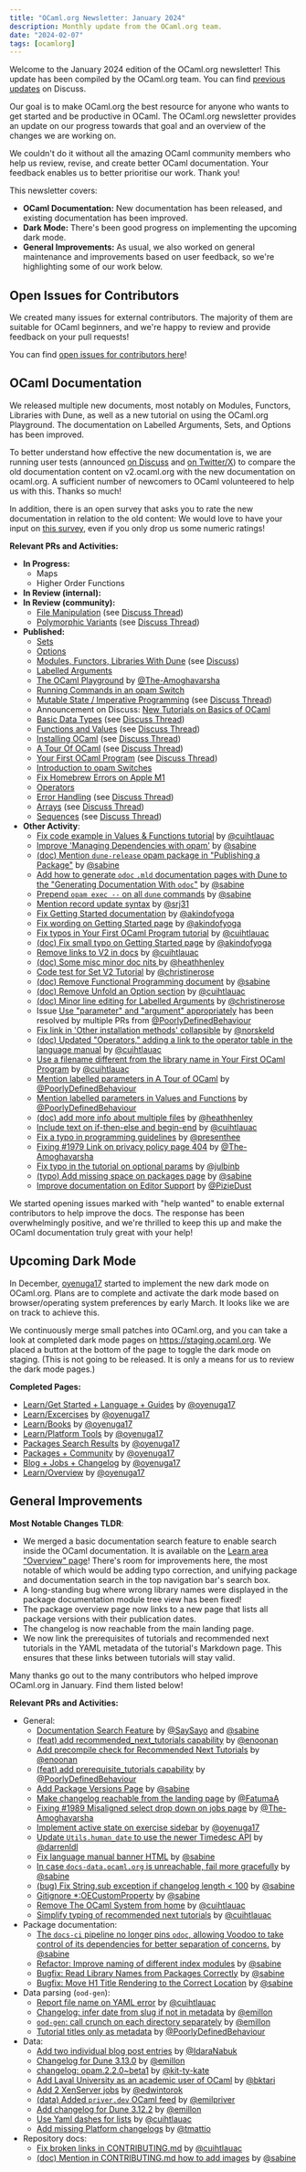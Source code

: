 ```yaml
---
title: "OCaml.org Newsletter: January 2024"
description: Monthly update from the OCaml.org team.
date: "2024-02-07"
tags: [ocamlorg]
---
```


Welcome to the January 2024 edition of the OCaml.org newsletter! This update has been compiled by the OCaml.org team. You can find [previous updates](https://discuss.ocaml.org/tag/ocamlorg-newsletter) on Discuss.

Our goal is to make OCaml.org the best resource for anyone who wants to get started and be productive in OCaml. The OCaml.org newsletter provides an update on our progress towards that goal and an overview of the changes we are working on.

We couldn't do it without all the amazing OCaml community members who help us review, revise, and create better OCaml documentation. Your feedback enables us to better prioritise our work. Thank you!

This newsletter covers:
- **OCaml Documentation:** New documentation has been released, and existing documentation has been improved.
- **Dark Mode:** There's been good progress on implementing the upcoming dark mode.
- **General Improvements:** As usual, we also worked on general maintenance and improvements based on user feedback, so we're highlighting some of our work below.

## Open Issues for Contributors

We created many issues for external contributors. The majority of them are suitable for OCaml beginners, and we're happy to review and provide feedback on your pull requests!

You can find [open issues for contributors here](https://github.com/ocaml/ocaml.org/issues?q=is%3Aissue+is%3Aopen+label%3A%22help+wanted%22+no%3Aassignee)!

## OCaml Documentation

We released multiple new documents, most notably on Modules, Functors, Libraries with Dune, as well as a new tutorial on using the OCaml.org Playground. The documentation on Labelled Arguments, Sets, and Options has been improved.

To better understand how effective the new documentation is, we are running user tests (announced [on Discuss](https://discuss.ocaml.org/t/request-for-feedback-take-the-ocaml-org-learn-area-user-satisfaction-survey/13928) and [on Twitter/X](https://x.com/sabine/status/1752272173383717171?s=20)) to compare the old documentation content on v2.ocaml.org with the new documentation on ocaml.org. A sufficient number of newcomers to OCaml volunteered to help us with this. Thanks so much!

In addition, there is an open survey that asks you to rate the new documentation in relation to the old content: We would love to have your input on [this survey](https://forms.gle/b2BS5NEiFaUVScJTA), even if you only drop us some numeric ratings!

**Relevant PRs and Activities:**

- **In Progress:**
  - Maps
  - Higher Order Functions
- **In Review (internal):**
- **In Review (community):**
  - [File Manipulation](https://github.com/ocaml/ocaml.org/pull/1400) (see [Discuss Thread](https://discuss.ocaml.org/t/help-review-the-new-file-manipulation-tutorial-on-ocaml-org/12638))
  - [Polymorphic Variants](https://github.com/ocaml/ocaml.org/pull/1531) (see [Discuss Thread](https://discuss.ocaml.org/t/new-draft-tutorial-on-polymorphic-variants/13485))
- **Published:**
  - [Sets](https://github.com/ocaml/ocaml.org/pull/948)
  - [Options](https://github.com/ocaml/ocaml.org/pull/1800)
  - [Modules, Functors, Libraries With Dune](https://github.com/ocaml/ocaml.org/pull/1778) (see [Discuss](https://discuss.ocaml.org/t/draft-tutorials-on-modules-functors-and-libraries/))
  - [Labelled Arguments](https://github.com/ocaml/ocaml.org/pull/1881)
  - [The OCaml Playground](https://github.com/ocaml/ocaml.org/pull/1880) by [@The-Amoghavarsha](https://github.com/The-Amoghavarsha)
  - [Running Commands in an opam Switch](https://github.com/ocaml/ocaml.org/pull/1825)
  - [Mutable State / Imperative Programming](https://github.com/ocaml/ocaml.org/pull/1529) (see [Discuss Thread](https://discuss.ocaml.org/t/draft-tutorial-on-mutability-loops-and-imperative-programming/13504))
  - Announcement on Discuss: [New Tutorials on Basics of OCaml](https://discuss.ocaml.org/t/new-tutorials-on-basics-of-ocaml/13396)
  - [Basic Data Types](https://github.com/ocaml/ocaml.org/pull/1514) (see [Discuss Thread](https://discuss.ocaml.org/t/ocaml-org-tutorial-revamping-contd-basic-datatypes/12985))
  - [Functions and Values](https://github.com/ocaml/ocaml.org/pull/1512) (see [Discuss Thread](https://discuss.ocaml.org/t/ocaml-org-tutorial-revamping-cond-values-and-functions/13005))
  - [Installing OCaml](https://ocaml.org/docs/installing-ocaml) (see [Discuss Thread](https://discuss.ocaml.org/t/help-revamping-the-getting-started-tutorials-in-ocaml-org/12749))
  - [A Tour Of OCaml](https://ocaml.org/docs/tour-of-ocaml) (see [Discuss Thread](https://discuss.ocaml.org/t/help-revamping-the-getting-started-tutorials-in-ocaml-org/12749))
  - [Your First OCaml Program](https://ocaml.org/docs/your-first-program) (see [Discuss Thread](https://discuss.ocaml.org/t/help-revamping-the-getting-started-tutorials-in-ocaml-org/12749))
  - [Introduction to opam Switches](https://ocaml.org/docs/opam-switch-introduction)
  - [Fix Homebrew Errors on Apple M1](https://ocaml.org/docs/arm64-fix)
  - [Operators](https://ocaml.org/docs/operators)
  - [Error Handling](https://ocaml.org/docs/error-handling) (see [Discuss Thread](https://discuss.ocaml.org/t/ann-new-get-started-documentation-on-ocaml-org/13269))
  - [Arrays](https://ocaml.org/docs/arrays) (see [Discuss Thread](https://discuss.ocaml.org/t/feedback-needed-new-arrays-tutorial-on-ocaml-org/12683))
  - [Sequences](https://ocaml.org/docs/sequences) (see [Discuss Thread](https://discuss.ocaml.org/t/creating-a-tutorial-on-sequences/12091))
- **Other Activity**:
    - [Fix code example in Values & Functions tutorial](https://github.com/ocaml/ocaml.org/pull/1892) by [@cuihtlauac](https://github.com/cuihtlauac)
    - [Improve 'Managing Dependencies with opam'](https://github.com/ocaml/ocaml.org/pull/1886) by [@sabine](https://github.com/sabine)
    - [(doc) Mention `dune-release` opam package in "Publishing a Package"](https://github.com/ocaml/ocaml.org/pull/1883) by [@sabine](https://github.com/sabine)
    - [Add how to generate `odoc` `.mld` documentation pages with Dune to the "Generating Documentation With `odoc`"](https://github.com/ocaml/ocaml.org/pull/1882) by [@sabine](https://github.com/sabine)
    - [Prepend `opam exec --` on all `dune` commands](https://github.com/ocaml/ocaml.org/pull/1905) by [@sabine](https://github.com/sabine)
    - [Mention record update syntax](https://github.com/ocaml/ocaml.org/pull/1909) by [@srj31](https://github.com/srj31)
    - [Fix Getting Started documentation](https://github.com/ocaml/ocaml.org/pull/1914) by [@akindofyoga](https://github.com/akindofyoga)
    - [Fix wording on Getting Started page](https://github.com/ocaml/ocaml.org/pull/1920) by [@akindofyoga](https://github.com/akindofyoga)
    - [Fix typos in Your First OCaml Program tutorial](https://github.com/ocaml/ocaml.org/pull/1924) by [@cuihtlauac](https://github.com/cuihtlauac)
    - [(doc) Fix small typo on Getting Started page](https://github.com/ocaml/ocaml.org/pull/1926) by [@akindofyoga](https://github.com/akindofyoga)
    - [Remove links to V2 in docs](https://github.com/ocaml/ocaml.org/pull/1925) by [@cuihtlauac](https://github.com/cuihtlauac)
    - [(doc) Some misc minor doc nits ](https://github.com/ocaml/ocaml.org/pull/1941) by [@heathhenley](https://github.com/heathhenley)
     - [Code test for Set V2 Tutorial](https://github.com/ocaml/ocaml.org/pull/1948) by [@christinerose](https://github.com/christinerose)
     - [(doc) Remove Functional Programming document](https://github.com/ocaml/ocaml.org/pull/1940) by [@sabine](https://github.com/sabine)
     - [(doc) Remove Unfold an Option section](https://github.com/ocaml/ocaml.org/pull/1954) by [@cuihtlauac](https://github.com/cuihtlauac)
     - [(doc) Minor line editing for Labelled Arguments](https://github.com/ocaml/ocaml.org/pull/1947) by [@christinerose](https://github.com/christinerose)
     - Issue [Use "parameter" and "argument" appropriately](https://github.com/ocaml/ocaml.org/issues/1911) has been resolved by multiple PRs from [@PoorlyDefinedBehaviour](https://github.com/PoorlyDefinedBehaviour)
    - [Fix link in 'Other installation methods' collapsible](https://github.com/ocaml/ocaml.org/pull/1958) by [@norskeld](https://github.com/norskeld)
    - [(doc) Updated "Operators," adding a link to the operator table in the language manual](https://github.com/ocaml/ocaml.org/pull/1960) by [@cuihtlauac](https://github.com/cuihtlauac)
    - [Use a filename different from the library name in Your First OCaml Program](https://github.com/ocaml/ocaml.org/pull/1923) by [@cuihtlauac](https://github.com/cuihtlauac)
    - [Mention labelled parameters in A Tour of OCaml](https://github.com/ocaml/ocaml.org/pull/1951) by [@PoorlyDefinedBehaviour](https://github.com/PoorlyDefinedBehaviour)
    - [Mention labelled parameters in Values and Functions](https://github.com/ocaml/ocaml.org/pull/1952) by [@PoorlyDefinedBehaviour](https://github.com/PoorlyDefinedBehaviour)
    - [(doc) add more info about multiple files](https://github.com/ocaml/ocaml.org/pull/1942) by [@heathhenley](https://github.com/heathhenley)
    - [Include text on if-then-else and begin-end](https://github.com/ocaml/ocaml.org/pull/1957) by [@cuihtlauac](https://github.com/cuihtlauac)
    - [Fix a typo in programming guidelines](https://github.com/ocaml/ocaml.org/pull/1998) by [@presenthee](https://github.com/presenthee)
    - [Fixing #1979 Link on privacy policy page 404](https://github.com/ocaml/ocaml.org/pull/1996) by [@The-Amoghavarsha](https://github.com/The-Amoghavarsha)
    - [Fix typo in the tutorial on optional params](https://github.com/ocaml/ocaml.org/pull/2002) by [@julbinb](https://github.com/julbinb)
    - [(typo) Add missing space on packages page](https://github.com/ocaml/ocaml.org/pull/2003) by [@sabine](https://github.com/sabine) 
    - [Improve documentation on Editor Support](https://github.com/ocaml/ocaml.org/pull/1949) by [@PizieDust](https://github.com/PizieDust)

We started opening issues marked with "help wanted" to enable external contributors to help improve the docs. The response has been overwhelmingly positive, and we're thrilled to keep this up and make the OCaml documentation truly great with your help!


## Upcoming Dark Mode

In December, [oyenuga17](https://github.com/oyenuga17) started to implement the new dark mode on OCaml.org. Plans are to complete and activate the dark mode based on browser/operating system preferences by early March. It looks like we are on track to achieve this.

We continuously merge small patches into OCaml.org, and you can take a look at completed dark mode pages on https://staging.ocaml.org. We placed a button at the bottom of the page to toggle the dark mode on staging. (This is not going to be released. It is only a means for us to review the dark mode pages.)

**Completed Pages:**
- [Learn/Get Started + Language + Guides](https://github.com/ocaml/ocaml.org/pull/1897) by [@oyenuga17](https://github.com/oyenuga17)
- [Learn/Excercises](https://github.com/ocaml/ocaml.org/pull/1902) by [@oyenuga17](https://github.com/oyenuga17)
- [Learn/Books](https://github.com/ocaml/ocaml.org/pull/1903) by [@oyenuga17](https://github.com/oyenuga17)
- [Learn/Platform Tools](https://github.com/ocaml/ocaml.org/pull/1919) by [@oyenuga17](https://github.com/oyenuga17)
- [Packages Search Results](https://github.com/ocaml/ocaml.org/pull/1946) by [@oyenuga17](https://github.com/oyenuga17)
- [Packages + Community](https://github.com/ocaml/ocaml.org/pull/1973) by [@oyenuga17](https://github.com/oyenuga17)
- [Blog + Jobs + Changelog](https://github.com/ocaml/ocaml.org/pull/2001) by [@oyenuga17](https://github.com/oyenuga17)
- [Learn/Overview](https://github.com/ocaml/ocaml.org/pull/1836) by [@oyenuga17](https://github.com/oyenuga17)

## General Improvements

**Most Notable Changes TLDR**:
- We merged a basic documentation search feature to enable search inside the OCaml documentation. It is available on the [Learn area "Overview" page](https://ocaml.org/docs)! There's room for improvements here, the most notable of which would be adding typo correction, and unifying package and documentation search in the top navigation bar's search box.
- A long-standing bug where wrong library names were displayed in the package documentation module tree view has been fixed!
- The package overview page now links to a new page that lists all package versions with their publication dates.
- The changelog is now reachable from the main landing page.
- We now link the prerequisites of tutorials and recommended next tutorials in the YAML metadata of the tutorial's Markdown page. This ensures that these links between tutorials will stay valid.

Many thanks go out to the many contributors who helped improve OCaml.org in January. Find them listed below!

**Relevant PRs and Activities:**
- General:
    - [Documentation Search Feature](https://github.com/ocaml/ocaml.org/pull/1871) by [@SaySayo](https://github.com/SaySayo) and [@sabine](https://github.com/sabine)
    - [(feat) add recommended_next_tutorials capability](https://github.com/ocaml/ocaml.org/pull/1928) by [@enoonan](https://github.com/enoonan)
    - [Add precompile check for Recommended Next Tutorials](https://github.com/ocaml/ocaml.org/pull/1943) by [@enoonan](https://github.com/enoonan)
    - [(feat) add prerequisite_tutorials capability](https://github.com/ocaml/ocaml.org/pull/1965) by [@PoorlyDefinedBehaviour](https://github.com/PoorlyDefinedBehaviour)
    - [Add Package Versions Page](https://github.com/ocaml/ocaml.org/pull/1799) by [@sabine](https://github.com/sabine)
    - [Make changelog reachable from the landing page](https://github.com/ocaml/ocaml.org/pull/1870) by [@FatumaA](https://github.com/FatumaA)
    - [Fixing #1989 Misaligned select drop down on jobs page](https://github.com/ocaml/ocaml.org/pull/1994) by [@The-Amoghavarsha](https://github.com/The-Amoghavarsha)
    - [Implement active state on exercise sidebar](https://github.com/ocaml/ocaml.org/pull/2000) by [@oyenuga17](https://github.com/oyenuga17)
    - [Update `Utils.human_date` to use the newer Timedesc API](https://github.com/ocaml/ocaml.org/pull/2009) by [@darrenldl](https://github.com/darrenldl)
    - [Fix language manual banner HTML](https://github.com/ocaml/ocaml.org/pull/1922) by [@sabine](https://github.com/sabine)
    - [In case `docs-data.ocaml.org` is unreachable, fail more gracefully](https://github.com/ocaml/ocaml.org/pull/1939) by [@sabine](https://github.com/sabine)
    - [(bug) Fix String.sub exception if changelog length < 100](https://github.com/ocaml/ocaml.org/pull/1956) by [@sabine](https://github.com/sabine)
    - [Gitignore *:OECustomProperty](https://github.com/ocaml/ocaml.org/pull/1937) by [@sabine](https://github.com/sabine)
    - [Remove The OCaml System from home](https://github.com/ocaml/ocaml.org/pull/1982) by [@cuihtlauac](https://github.com/cuihtlauac)
    - [Simplify typing of recommended next tutorials](https://github.com/ocaml/ocaml.org/pull/1967) by [@cuihtlauac](https://github.com/cuihtlauac)
- Package documentation:
    - [The `docs-ci` pipeline no longer pins `odoc`, allowing Voodoo to take control of its dependencies for better separation of concerns.](https://github.com/ocurrent/ocaml-docs-ci/pull/169) by [@sabine](https://github.com/sabine)
    - [Refactor: Improve naming of different index modules](https://github.com/ocaml-doc/voodoo/pull/138) by [@sabine](https://github.com/sabine)
    - [Bugfix: Read Library Names from Packages Correctly](https://github.com/ocaml-doc/voodoo/pull/136) by [@sabine](https://github.com/sabine)
    - [Bugfix: Move H1 Title Rendering to the Correct Location](https://github.com/ocaml-doc/voodoo/pull/137) by [@sabine](https://github.com/sabine) 
- Data parsing (`ood-gen`):
    - [Report file name on YAML error](https://github.com/ocaml/ocaml.org/pull/1974) by [@cuihtlauac](https://github.com/cuihtlauac)
    - [Changelog: infer date from slug if not in metadata](https://github.com/ocaml/ocaml.org/pull/1984) by [@emillon](https://github.com/emillon) 
    - [`ood-gen`: call crunch on each directory separately](https://github.com/ocaml/ocaml.org/pull/1987) by [@emillon](https://github.com/emillon) 
    - [Tutorial titles only as metadata](https://github.com/ocaml/ocaml.org/pull/1981) by [@PoorlyDefinedBehaviour](https://github.com/PoorlyDefinedBehaviour)
- Data:
    - [Add two individual blog post entries](https://github.com/ocaml/ocaml.org/pull/1980) by [@IdaraNabuk](https://github.com/IdaraNabuk)
    - [Changelog for Dune 3.13.0](https://github.com/ocaml/ocaml.org/pull/1976) by [@emillon](https://github.com/emillon)
    - [changelog: opam.2.2.0~beta1](https://github.com/ocaml/ocaml.org/pull/1986) by [@kit-ty-kate](https://github.com/kit-ty-kate)
    - [Add Laval University as an academic user of OCaml](https://github.com/ocaml/ocaml.org/pull/1904) by [@bktari](https://github.com/bktari)
    - [Add 2 XenServer jobs](https://github.com/ocaml/ocaml.org/pull/1898) by [@edwintorok](https://github.com/edwintorok)
    - [(data) Added `priver.dev` OCaml feed](https://github.com/ocaml/ocaml.org/pull/1961) by [@emilpriver](https://github.com/emilpriver)
    - [Add changelog for Dune 3.12.2](https://github.com/ocaml/ocaml.org/pull/1950) by [@emillon](https://github.com/emillon)
    - [Use Yaml dashes for lists](https://github.com/ocaml/ocaml.org/pull/1983) by [@cuihtlauac](https://github.com/cuihtlauac)
    - [Add missing Platform changelogs](https://github.com/ocaml/ocaml.org/pull/1991) by [@tmattio](https://github.com/tmattio)
- Repository docs:
    - [Fix broken links in CONTRIBUTING.md](https://github.com/ocaml/ocaml.org/pull/1908) by [@cuihtlauac](https://github.com/cuihtlauac)
    - [(doc) Mention in CONTRIBUTING.md how to add images](https://github.com/ocaml/ocaml.org/pull/1906) by [@sabine](https://github.com/sabine)
